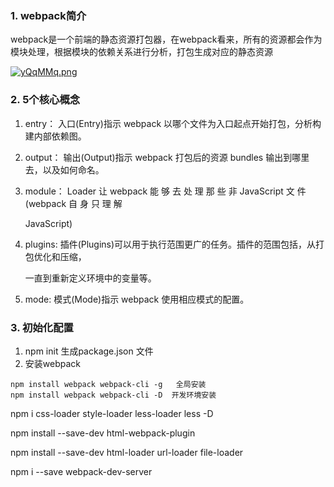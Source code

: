 ### 1. webpack简介

webpack是一个前端的静态资源打包器，在webpack看来，所有的资源都会作为模块处理，根据模块的依赖关系进行分析，打包生成对应的静态资源

[![yQqMMq.png](https://s3.ax1x.com/2021/02/03/yQqMMq.png)](https://imgchr.com/i/yQqMMq)



### 2. 5个核心概念

1. entry：  入口(Entry)指示 webpack 以哪个文件为入口起点开始打包，分析构建内部依赖图。

2. output： 输出(Output)指示 webpack 打包后的资源 bundles 输出到哪里去，以及如何命名。

3. module： Loader 让 webpack 能 够 去 处 理 那 些 非 JavaScript 文 件 (webpack 自 身 只 理 解 

   JavaScript)

4. plugins: 插件(Plugins)可以用于执行范围更广的任务。插件的范围包括，从打包优化和压缩， 

   一直到重新定义环境中的变量等。

5. mode: 模式(Mode)指示 webpack 使用相应模式的配置。



### 3.  初始化配置

1. npm init   生成package.json 文件
2. 安装webpack

```
npm install webpack webpack-cli -g   全局安装
npm install webpack webpack-cli -D  开发环境安装
```







npm i css-loader style-loader less-loader less -D

npm install --save-dev html-webpack-plugin



npm install --save-dev html-loader url-loader file-loader



npm i --save webpack-dev-server



















































































































































































































































































### 

























